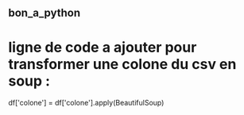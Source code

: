 ## bon_a_python

# ligne de code a ajouter pour transformer une colone du csv en soup : 
df['colone'] = df['colone'].apply(BeautifulSoup) 

